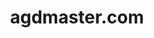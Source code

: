 ---
# GLOBAL 
layout: casestudy
page_type: casestudy
title: agdmaster.com
published: true

#SEO
seo_title:  SEO agdmaster.com
seo_description: |-
  META agdmaster.com
main_keywords:
  - test agdmaster.com 1
  - test agdmaster.com 2

#HREFLANGS
display_hreflangs: false
hreflangs:
  -
    lang: x-default
    link: https://projets.io
  -
    lang: en
    link: https://projets.io

#MENU 
top_line:
  menu_title: agdmaster.com
  cta_title:

#SETTINGS
show_contact_in_footer: true

# CASESTUDY layout
intro: 
  title: <strong>Proste zakupy</strong> bez konieczności rejestracji. Nowoczesny design i duży wybór produktów.
  content: |-
    Funkcjonalny i spersonalizowany sklep internetowy w którym zgromadzony jest bardzo duży asortyment. Atrakcyjny design i brak konieczności tworzenia konta w celu dokonania zakupu zachęcają klientów do skorzystania z oferty.
header:
  title: 
  intro: |-
    
  main_photo:
screens:
  mobile: /uploads/casestudy-agdmaster-mobile.jpg
  desktop: /uploads/casestudy-agdmaster-desktop.jpg
colors:
  main: "223B4E"
  devices_border: "FFFFFF"
company: agdmaster.com
company_logo: /uploads/logo-agdmaster.svg
testimonial_on_index: true
casestudy_on_index: false
cta: Poznaj szczegóły realizacji sklepu
customer_opinion:
  person: Przemysław Strzałka
  position: CTO 
  photo: /uploads/przemyslaw-strzalka.jpg
  quotation: |-
    Nasza firma ceni sobie zasadę - jeżeli pracować to tylko z najlepszymi. W myśl tego hasła nawiązaliśmy współpracę z Projets. Zastosowane przez zespół rozwiązania przyczyniły się do stworzenia nowoczesnego, a jednocześnie przyjaznego użytkownikowi sklepu. Oprócz wykonanego projektu specjaliści zapewniają także pełne wsparcie dla naszego serwisu. Mamy nadzieję, że kolejne wspólne projekty przed nami.
  quotation_small: |-
    Zastosowane przez zespół rozwiązania przyczyniły się do stworzenia nowoczesnego, a jednocześnie przyjaznego użytkownikowi sklepu. Oprócz wykonanego projektu specjaliści zapewniają także pełne wsparcie dla naszego serwisu.
---
